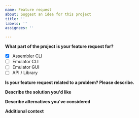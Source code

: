 ```yaml
---
name: Feature request
about: Suggest an idea for this project
title: ''
labels: ''
assignees: ''

---
```


**What part of the project is your feature request for?**
 - [x] Assembler CLI
 - [ ] Emulator CLI
 - [ ] Emulator GUI
 - [ ] API  / Library

**Is your feature request related to a problem? Please describe.**
<!-- A clear and concise description of what the problem is. Ex. I'm always frustrated when [...] -->

**Describe the solution you'd like**
<!-- A clear and concise description of what you want to happen. -->

**Describe alternatives you've considered**
<!-- A clear and concise description of any alternative solutions or features you've considered. -->

**Additional context**
<!-- Add any other context or screenshots about the feature request here. -->
